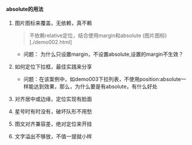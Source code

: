 #### absolute的用法

1. 图片图标来覆盖，无依赖，真不赖
    > 不依赖relative定位，结合使用margin和absolute
    (图片图标)[./demo002.html]

    - 问题： 为什么只设置margin，不设置absolute,设置的margin不生效？

2. 如何定位下拉框，最佳实践来分享
    - 问题：在该案例中，如demo003下拉列表，不使用position:absolute一样能达到效果，那么，为什么要是有absolute，有什么好处
    
3. 对齐居中或边缘，定位实现有脸面

4. 星号时有时没有，破坏队形不用愁
5. 图文对齐兼容差，绝对定位来开挂
6. 文字溢出不够放，不值一提就小样 